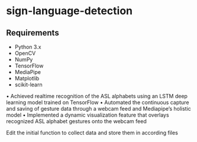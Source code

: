 # sign-language-detection

## Requirements

- Python 3.x
- OpenCV
- NumPy
- TensorFlow
- MediaPipe
- Matplotlib
- scikit-learn

 • Achieved realtime recognition of the ASL alphabets using an LSTM deep learning model trained on TensorFlow
• Automated the continuous capture and saving of gesture data through a webcam feed and Mediapipe’s holistic model
• Implemented a dynamic visualization feature that overlays recognized ASL alphabet gestures onto the webcam feed


Edit the initial function to collect data and store them in according files
